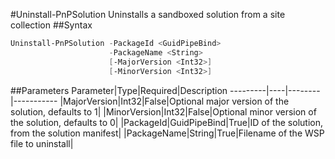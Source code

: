#Uninstall-PnPSolution
Uninstalls a sandboxed solution from a site collection
##Syntax
```powershell
Uninstall-PnPSolution -PackageId <GuidPipeBind>
                      -PackageName <String>
                      [-MajorVersion <Int32>]
                      [-MinorVersion <Int32>]
```


##Parameters
Parameter|Type|Required|Description
---------|----|--------|-----------
|MajorVersion|Int32|False|Optional major version of the solution, defaults to 1|
|MinorVersion|Int32|False|Optional minor version of the solution, defaults to 0|
|PackageId|GuidPipeBind|True|ID of the solution, from the solution manifest|
|PackageName|String|True|Filename of the WSP file to uninstall|
